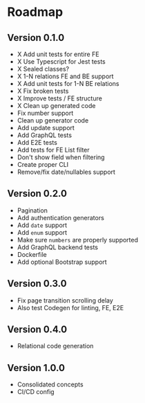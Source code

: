 # Roadmap
## Version 0.1.0
- X Add unit tests for entire FE
- X Use Typescript for Jest tests
- X Sealed classes?
- X 1-N relations FE and BE support
- X Add unit tests for 1-N BE relations
- X Fix broken tests
- X Improve tests / FE structure
- X Clean up generated code
- Fix number support
- Clean up generator code
- Add update support
- Add GraphQL tests
- Add E2E tests
- Add tests for FE List filter
- Don't show field when filtering
- Create proper CLI
- Remove/fix date/nullables support

## Version 0.2.0
- Pagination
- Add authentication generators
- Add `date` support
- Add `enum` support
- Make sure `numbers` are properly supported
- Add GraphQL backend tests
- Dockerfile
- Add optional Bootstrap support

## Version 0.3.0
- Fix page transition scrolling delay
- Also test Codegen for linting, FE, E2E

## Version 0.4.0
- Relational code generation

## Version 1.0.0
- Consolidated concepts
- CI/CD config
